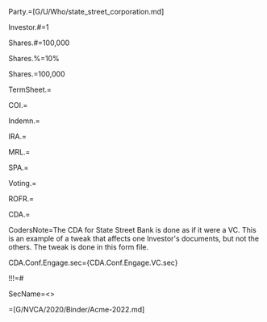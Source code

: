 Party.=[G/U/Who/state_street_corporation.md]

Investor.#=1

Shares.#=100,000

Shares.%=10%

Shares.$=$100,000

TermSheet.=

COI.=		

Indemn.=

IRA.=

MRL.=

SPA.=

Voting.=

ROFR.=

CDA.=


CodersNote=The CDA for State Street Bank is done as if it were a VC. This is an example of a tweak that affects one Investor's documents, but not the others. The tweak is done in this form file.

CDA.Conf.Engage.sec=<span class='select'>{CDA.Conf.Engage.VC.sec}</span>

!!!=#

SecName=<\>

=[G/NVCA/2020/Binder/Acme-2022.md]
